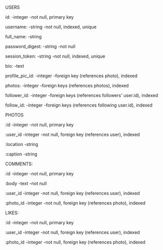 USERS

id:
-integer
  -not null, primary key

username:
-string
  -not null, indexed, unique

full_name:
-string

password_digest:
-string
  -not null

session_token:
-string
  -not null, indexed, unique

bio:
-text

profile_pic_id:
-integer
  -foreign key (references photo), indexed

photos:
-integer
  -foreign keys (references photos), indexed

follower_id:
-integer
  -foreign keys (references followers' user.id), indexed

follow_id:
-integer
  -foreign keys (references following user.id), indexed



PHOTOS

:id
  -integer
    -not null, primary key

:user_id
  -integer
    -not null, foreign key (references user), indexed

:location
  -string

:caption
  -string




COMMENTS:

:id
  -integer
    -not null, primary key

:body
  -text
    -not null

:user_id
  -integer
    -not null, foreign key (references user), indexed

:photo_id
  -integer
    -not null, foreign key (references photo), indexed




LIKES:

:id
  -integer
    -not null, primary key

:user_id
  -integer
    -not null, foreign key (references user), indexed

:photo_id
  -integer
    -not null, foreign key (references photo), indexed
